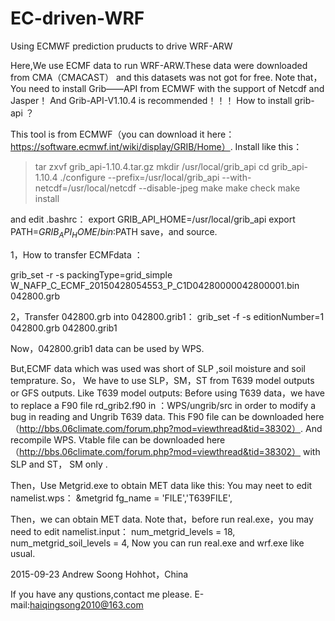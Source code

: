 # EC-driven-WRF
Using ECMWF prediction pruducts to drive WRF-ARW

Here,We use ECMF data to run WRF-ARW.These data were downloaded from CMA（CMACAST） and this datasets was not got for free.
Note that，You need to install Grib——API from ECMWF with the support of Netcdf and Jasper！
And Grib-API-V1.10.4 is recommended！！！
How to install grib-api ？

This tool is from ECMWF（you can download it here：https://software.ecmwf.int/wiki/display/GRIB/Home）.
Install like this：
  > tar zxvf grib_api-1.10.4.tar.gz
  > mkdir /usr/local/grib_api
  > cd grib_api-1.10.4
  > ./configure --prefix=/usr/local/grib_api --with-netcdf=/usr/local/netcdf --disable-jpeg
  > make
  > make check
  > make install

and edit .bashrc：
export GRIB_API_HOME=/usr/local/grib_api
export PATH=$GRIB_API_HOME/bin:$PATH
save，and source.


1，How to transfer ECMFdata ：

grib_set -r -s packingType=grid_simple W_NAFP_C_ECMF_20150428054553_P_C1D04280000042800001.bin 042800.grb


2，Transfer 042800.grb into 042800.grib1：
grib_set -f -s editionNumber=1 042800.grb 042800.grib1

Now，042800.grib1 data can be used by WPS.

But,ECMF data which was used was short of SLP ,soil moisture and soil temprature. So， We have to use  SLP，SM，ST from T639 model 
outputs or GFS outputs.
Like T639 model outputs:
Before using T639 data，we have to replace a F90 file rd_grib2.f90 in ：WPS/ungrib/src in order to modify a bug in reading and Ungrib T639 data. 
This F90 file can be downloaded here（http://bbs.06climate.com/forum.php?mod=viewthread&tid=38302）.
And recompile WPS.
Vtable file can be downloaded here（http://bbs.06climate.com/forum.php?mod=viewthread&tid=38302） with SLP and ST， SM only .

Then，Use Metgrid.exe to obtain MET data like this:
 You may neet to edit namelist.wps：
 &metgrid
fg_name = 'FILE','T639FILE',

Then，we can obtain MET data.
Note that，before run real.exe，you may need to edit namelist.input：
num_metgrid_levels                  = 18,
num_metgrid_soil_levels             = 4,
Now you can run real.exe and wrf.exe like usual.

2015-09-23
Andrew Soong
Hohhot，China

If you have any qustions,contact me please.
E-mail:haiqingsong2010@163.com






